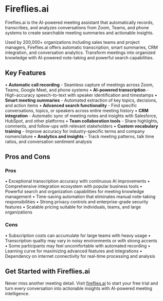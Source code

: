 # Fireflies.ai

Fireflies.ai is the AI-powered meeting assistant that automatically records, transcribes, and analyzes conversations from Zoom, Teams, and phone systems to create searchable meeting summaries and actionable insights.

Used by 200,000+ organizations including sales teams and project managers, Fireflies.ai offers automatic transcription, smart summaries, CRM integration, and conversation analytics. Transform meetings into organized knowledge with AI-powered note-taking and powerful search capabilities.

## Key Features

• **Automatic call recording** - Seamless capture of meetings across Zoom, Teams, Google Meet, and phone systems
• **AI-powered transcription** - High-accuracy speech-to-text with speaker identification and timestamps
• **Smart meeting summaries** - Automated extraction of key topics, decisions, and action items
• **Advanced search functionality** - Find specific conversations, topics, or speakers across entire meeting history
• **CRM integration** - Automatic sync of meeting notes and insights with Salesforce, HubSpot, and other platforms
• **Team collaboration tools** - Share highlights, comments, and follow-ups with relevant stakeholders
• **Custom vocabulary training** - Improve accuracy for industry-specific terms and company nomenclature
• **Analytics and insights** - Track meeting patterns, talk time ratios, and conversation sentiment analysis

## Pros and Cons

### Pros
• Exceptional transcription accuracy with continuous AI improvements
• Comprehensive integration ecosystem with popular business tools
• Powerful search and organization capabilities for meeting knowledge management
• Time-saving automation that eliminates manual note-taking responsibilities
• Strong privacy controls and enterprise-grade security features
• Scalable pricing suitable for individuals, teams, and large organizations

### Cons
• Subscription costs can accumulate for large teams with heavy usage
• Transcription quality may vary in noisy environments or with strong accents
• Some participants may feel uncomfortable with automated recording
• Learning curve for maximizing advanced features and integrations
• Dependency on internet connectivity for real-time processing and analysis

## Get Started with Fireflies.ai

Never miss another meeting detail. Visit [fireflies.ai](https://fireflies.ai) to start your free trial and turn every conversation into actionable insights with AI-powered meeting intelligence.